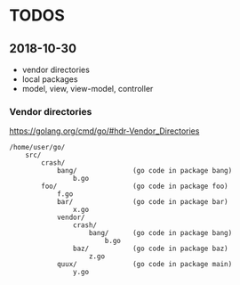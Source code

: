 
# TODOS

## 2018-10-30

- vendor directories
- local packages
- model, view, view-model, controller

### Vendor directories

https://golang.org/cmd/go/#hdr-Vendor_Directories

```
/home/user/go/
    src/
        crash/
            bang/              (go code in package bang)
                b.go
        foo/                   (go code in package foo)
            f.go
            bar/               (go code in package bar)
                x.go
            vendor/
                crash/
                    bang/      (go code in package bang)
                        b.go
                baz/           (go code in package baz)
                    z.go
            quux/              (go code in package main)
                y.go
```